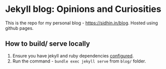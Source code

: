 # Jekyll blog: Opinions and Curiosities
This is the repo for my personal blog - https://sidhin.in/blog. Hosted using github pages.

## How to build/ serve locally

1. Ensure you have jekyll and ruby dependencies [configured](https://jekyllrb.com/docs/).
2. Run the command - `bundle exec jekyll serve` from `blog/` folder.